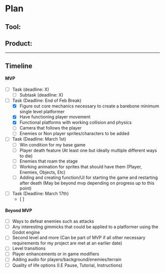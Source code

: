 # Plan

## Tool: 
## Product: 

---

## Timeline

#### MVP

- [ ] Task (deadline: X)
  - [ ] Subtask (deadline: X)

- [ ] Task (Deadline: End of Feb Break)
  - [x] Figure out core mechanics necessary to create a barebone minimum single level platformer
  - [x] Have functioning player movement
  - [x] Functional platforms with working collision and physics
  - [ ] Camera that follows the player
  - [ ] Enemies or Non player sprites/characters to be added

- [ ] Task (Deadline: March 1st)
  - [ ] Win condition for my base game
  - [ ] Player death feature (At least one but ideally multiple different ways to die)
  - [ ] Enemies that roam the stage
  - [ ] Working animation for sprites that should have them (Player, Enemies, Objects, Etc)
  - [ ] Adding and creating function/UI for starting the game and restarting after death (May be beyond mvp depending on progress up to this point)

- [ ] Task (Deadline: March 17th)
  - [ ] 

#### Beyond MVP

- [ ] Ways to defeat enemies such as attacks
- [ ] Any interesting gimmicks that could be applied to a platformer using the Godot engine
- [ ] Second level and more (Can be part of MVP if all other necessary requirements for my project are met at an earlier date)
- [ ] Level transitions
- [ ] Player enhancements or in game modifiers
- [ ] Adding audio for players/background/enemies/terrain
- [ ] Quality of life options (I.E Pause, Tutorial, Instructions)

<!-- EXAMPLE

## Tool: APIs
## Product: Green Glass Door riddle app

## Timeline

### MVP

- [ ] Front-end
  - [x] Webpage to collect input from user (deadline: 4/15)
  - [ ] Webpage to display "yes, but a ___ can't" or "no, but a ___ can" (deadline: 5/1)
- [x] Back-end
  - [x] Use regex to test whether or not the word can go through the GGD (deadline: 3/1)
  - [x] Use the Twinword API to find related words (deadline: 3/15)
    - [ ] Iterate through the words until an opposite example can be found (deadline: 4/1)

#### Beyond MVP

- [ ] Use another API to make sure the opposite example is a noun
- [ ] Automate notification of API limit to make sure I don’t exceed free quota
- [ ] A multiple choice quizzer that will test the user’s knowledge of the solution

-->





<!-- DO NOT USE THIS YET

| Name | Glows | Grows |
| -------- | ------- | ------- |
|   |   |
|   |   |
|   |   |
|   |   |
|   |   |
|   |   |

-->
